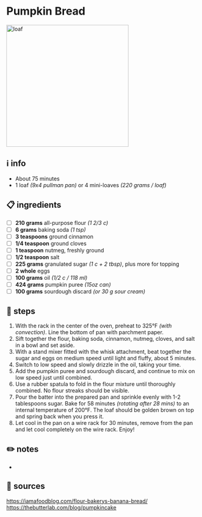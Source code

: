 # Pumpkin Bread  
<img src="https://userealbutter.com/recipe_photos/pumpkin-tea-loaf10.jpg" alt="loaf" width="320"/>

## ℹ️ info  
* About 75 minutes  
* 1 loaf *(9x4 pullman pan)* or 4 mini-loaves *(220 grams / loaf)*  

## 📋 ingredients  
- [ ] **210	grams** all-purpose flour *(1 2/3 c)*
- [ ] **6	grams** baking soda *(1 tsp)*
- [ ] **3	teaspoons** ground cinnamon
- [ ] **1/4	teaspoon** ground cloves
- [ ] **1	teaspoon** nutmeg, freshly ground
- [ ] **1/2 teaspoon** salt
- [ ] **225 grams** granulated sugar *(1 c + 2 tbsp)*, plus more for topping
- [ ] **2	whole** eggs
- [ ] **100 grams** oil *(1/2 c / 118 ml)*
- [ ] **424 grams** pumpkin puree *(15oz can)*
- [ ] **100 grams** sourdough discard *(or 30 g sour cream)*

## 🔪 steps  
1. With the rack in the center of the oven, preheat to 325°F *(with convection)*. Line the bottom of pan with parchment paper.
2. Sift together the flour, baking soda, cinnamon, nutmeg, cloves, and salt in a bowl and set aside.
3. With a stand mixer fitted with the whisk attachment, beat together the sugar and eggs on medium speed until light and fluffy, about 5 minutes.
4. Switch to low speed and slowly drizzle in the oil, taking your time.
5. Add the pumpkin puree and sourdough discard, and continue to mix on low speed just until combined.
6. Use a rubber spatula to fold in the flour mixture until thoroughly combined. No flour streaks should be visible.
7. Pour the batter into the prepared pan and sprinkle evenly with 1-2 tablespoons sugar. Bake for 58 minutes *(rotating after 28 mins)* to an internal temperature of 200°F. The loaf should be golden brown on top and spring back when you press it.
8. Let cool in the pan on a wire rack for 30 minutes, remove from the pan and let cool completely on the wire rack. Enjoy!

## ✏️ notes  
* 

## 🔗 sources  
https://iamafoodblog.com/flour-bakerys-banana-bread/  
https://thebutterlab.com/blog/pumpkincake  
